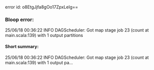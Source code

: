 error id: o8EtgJjfa8gOo17ZpxLeIg==
### Bloop error:

25/06/18 00:36:22 INFO DAGScheduler: Got map stage job 23 (count at main.scala:139) with 1 output partitions
#### Short summary: 

25/06/18 00:36:22 INFO DAGScheduler: Got map stage job 23 (count at main.scala:139) with 1 output pa...
